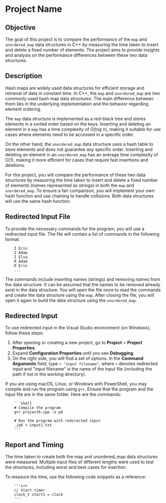 # Project Name

## Objective

The goal of this project is to compare the performance of the `map` and `unordered_map` data structures in C++ by measuring the time taken to insert and delete a fixed number of elements. The project aims to provide insights and analysis on the performance differences between these two data structures.

## Description

Hash maps are widely used data structures for efficient storage and retrieval of data in constant time. In C++, the `map` and `unordered_map` are two commonly used hash map data structures. The main difference between them lies in the underlying implementation and the behavior regarding element ordering.

The `map` data structure is implemented as a red-black tree and stores elements in a sorted order based on the keys. Inserting and deleting an element in a `map` has a time complexity of O(log n), making it suitable for use cases where elements need to be accessed in a specific order.

On the other hand, the `unordered_map` data structure uses a hash table to store elements and does not guarantee any specific order. Inserting and deleting an element in an `unordered_map` has an average time complexity of O(1), making it more efficient for cases that require fast insertions and deletions.

For this project, you will compare the performance of these two data structures by measuring the time taken to insert and delete a fixed number of elements (names represented as strings) in both the `map` and `unordered_map`. To ensure a fair comparison, you will implement your own hash function and use chaining to handle collisions. Both data structures will use the same hash function.

## Redirected Input File

To provide the necessary commands for the program, you will use a redirected input file. The file will contain a list of commands in the following format:

        I Erin
        I Adam
        I Elsa
        R Adam
        R Erin
        ...


The commands include inserting names (strings) and removing names from the data structure. It can be assumed that the names to be removed already exist in the data structure. You will open the file once to read the commands and create the data structure using the `map`. After closing the file, you will open it again to build the data structure using the `unordered_map`.

## Redirected Input

To use redirected input in the Visual Studio environment (on Windows), follow these steps:

1. After opening or creating a new project, go to **Project** > **Project Properties**.
2. Expand **Configuration Properties** until you see **Debugging**.
3. On the right side, you will find a set of options. In the **Command Arguments** field, type `< "input filename"`, where `<` denotes redirected input and "input filename" is the name of the input file (including the path if not in the working directory).

If you are using macOS, Linux, or Windows with PowerShell, you may compile and run the program using `g++`. Ensure that the program and the input file are in the same folder. Here are the commands:

        ```shell
        # Compile the program
        g++ project6.cpp -o p6
        
        # Run the program with redirected input
        ./p6 < input1.txt
        '''

## Report and Timing

The time taken to create both the map and unordered_map data structures were measured. Multiple input files of different lengths were used to test the structures, including worst and best cases for insertion. 

To measure the time, use the following code snippets as a reference:

        '''c++
        // Start timer
        clock_t start1 = clock
        '''
